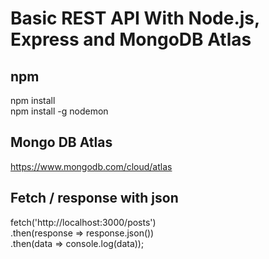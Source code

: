 # Basic REST API With Node.js, Express and MongoDB Atlas

## npm

npm install\
npm install -g nodemon

## Mongo DB Atlas

https://www.mongodb.com/cloud/atlas

## Fetch / response with json

fetch('http://localhost:3000/posts')\
.then(response => response.json())\
.then(data => console.log(data));
